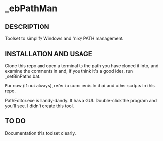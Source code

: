 # _ebPathMan

## DESCRIPTION
Toolset to simplify Windows and 'nixy PATH management.

## INSTALLATION AND USAGE
Clone this repo and open a terminal to the path you have cloned it into, and examine the comments in and, if you think it's a good idea, run _setBinPaths.bat.

For now (if not always), refer to comments in that and other scripts in this repo.

PathEditor.exe is handy-dandy. It has a GUI. Double-click the program and you'll see. I didn't create this tool.

## TO DO
Documentation this toolset clearly.


